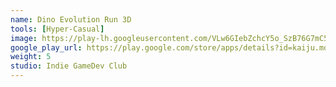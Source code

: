 ```yaml
---
name: Dino Evolution Run 3D
tools: [Hyper-Casual]
image: https://play-lh.googleusercontent.com/VLw6GIebZchcY5o_SzB76G7mC57iKNU1eyvtwwmtByCobYqatLeW5ZL5M86xJ5eCycU=w240-h480-rw
google_play_url: https://play.google.com/store/apps/details?id=kaiju.monster.dna.runner
weight: 5
studio: Indie GameDev Club
---
```

